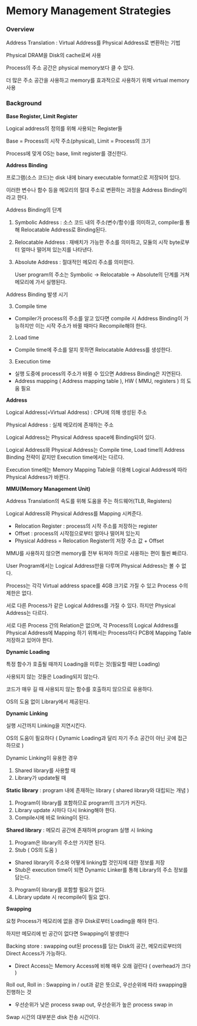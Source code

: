 # Memory Management Strategies

### Overview

Address Translation : Virtual Address를 Physical Address로 변환하는 기법

Physical DRAM을 Disk의 cache로써 사용

Process의 주소 공간은 physical memory보다 클 수 있다.

더 많은 주소 공간을 사용하고 memory를 효과적으로 사용하기 위해 virtual memory 사용

### Background

**Base Register, Limit Register**

Logical address의 정의를 위해 사용되는 Register들

Base = Process의 시작 주소(physical), Limit = Process의 크기

Process에 맞게 OS는 base, limit register를 갱신한다.

**Address Binding**

프로그램(소스 코드)는 disk 내에 binary executable format으로 저장되어 있다. 

이러한 변수나 함수 등을 메모리의 절대 주소로 변환하는 과정을 Address Binding이라고 한다.

Address Binding의 단계

1. Symbolic Address : 소스 코드 내의 주소(변수/함수)를 의미하고, compiler를 통해 Relocatable
   Address로 Binding된다.

2. Relocatable Address : 재배치가 가능한 주소를 의미하고, 모듈의 시작 byte로부터 얼마나
   떨어져 있는지를 나타낸다.

3. Absolute Address : 절대적인 메모리 주소를 의미한다.

   User program의 주소는 Symbolic -&gt; Relocatable -&gt; Absolute의 단계를 거쳐 메모리에 가서 실행된다.

Address Binding 발생 시기

3. Compile time
- Compiler가 process의 주소를 알고 있다면 compile 시 Address Binding이 가능하지만 이는 시작 주소가 바뀔 때마다 Recompile해야 한다.
2. Load time
  - Compile time에 주소를 알지 못하면 Relocatable Address를 생성한다.
3. Execution time
  - 실행 도중에 process의 주소가 바뀔 수 있으면 Address Binding은 지연된다.
  - Address mapping ( Address mapping table ), HW ( MMU, registers ) 의 도움 필요

**Address**

Logical Address(=Virtual Address) : CPU에 의해 생성된 주소

Physical Address : 실제 메모리에 존재하는 주소

Logical Address는 Physical Address space에 Binding되어 있다.

Logical Address와 Physical Address는 Compile time, Load time의 Address Binding 전략이 같지만 Execution time에서는 다르다.

Execution time에는 Memory Mapping Table을 이용해 Logical Address에 따라 Physical Address가 바뀐다.

**MMU(Memory Management Unit)**

Address Translation의 속도를 위해 도움을 주는 하드웨어(TLB, Registers)

Logical Address와 Physical Address를 Mapping 시켜준다.

- Relocation Register : process의 시작 주소를 저장하는 register
- Offset : process의 시작점으로부터 얼마나 떨어져 있는지
- Physical Address = Relocation Register의 저장 주소 값 + Offset

MMU를 사용하지 않으면 memory를 전부 뒤져야 하므로 사용하는 편이 훨씬 빠르다.

User Program에서는 Logical Address만을 다루며 Physical Address는 볼 수 없다.

Process는 각각 Virtual address space를 4GB 크기로 가질 수 있고 Process 수의 제한은 없다.

서로 다른 Process가 같은 Logical Address를 가질 수 있다. 하지만 Physical Address는 다르다.

서로 다른 Process 간의 Relation은 없으며, 각 Process의 Logical Address를 Physical Address에 Mapping 하기 위해서는 Process마다 PCB에 Mapping Table 저장하고 있어야 한다.

**Dynamic Loading**

특정 함수가 호출될 때까지 Loading을 미루는 것(필요할 때만 Loading)

사용되지 않는 것들은 Loading되지 않는다.

코드가 매우 길 때 사용되지 않는 함수를 호출하지 않으므로 유용하다.

OS의 도움 없이 Library에서 제공된다.

**Dynamic Linking**

실행 시간까지 Linking을 지연시킨다.

OS의 도움이 필요하다 ( Dynamic Loading과 달리 자기 주소 공간이 아닌 곳에 접근하므로 )

Dynamic Linking이 유용한 경우

1. Shared library를 사용할 때
2. Library가 update될 때

**Static library** : program 내에 존재하는 library ( shared library와 대립되는 개념 )

1. Program이 library를 포함하므로 program의 크기가 커진다.
2. Library update 시마다 다시 linking해야 한다.
3. Compile시에 바로 linking이 된다.

**Shared library** : 메모리 공간에 존재하며 program 실행 시 linking

1. Program은 library의 주소만 가지면 된다.
2. Stub ( OS의 도움 )
  - Shared library의 주소와 어떻게 linking할 것인지에 대한 정보를 저장
  - Stub은 execution time이 되면 Dynamic Linker를 통해 Library의 주소 정보를 담는다.
3. Program이 library를 포함할 필요가 없다.
4. Library update 시 recompile이 필요 없다.

**Swapping**

요청 Process가 메모리에 없을 경우 Disk로부터 Loading을 해야 한다. 

하지만 메모리에 빈 공간이 없다면 Swapping이 발생한다

Backing store : swapping out된 process를 담는 Disk의 공간, 메모리로부터의 Direct Access가 가능하다.

- Direct Access는 Memory Access에 비해 매우 오래 걸린다 ( overhead가 크다 )

Roll out, Roll in : Swapping in / out과 같은 뜻으로, 우선순위에 따라 swapping을 진행하는 것

- 우선순위가 낮은 process swap out, 우선순위가 높은 process swap in

Swap 시간의 대부분은 disk 전송 시간이다.